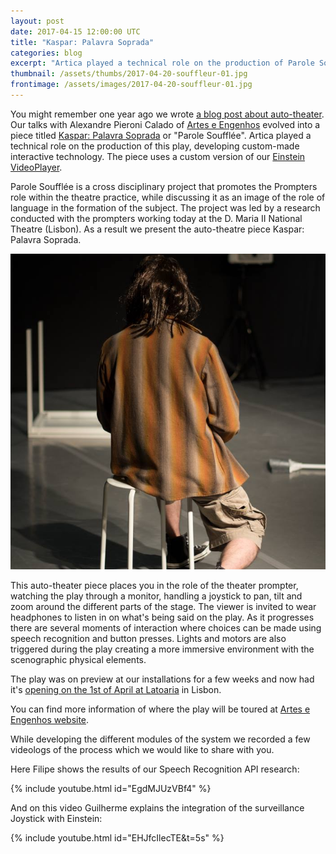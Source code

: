```yaml
---
layout: post
date: 2017-04-15 12:00:00 UTC
title: "Kaspar: Palavra Soprada"
categories: blog
excerpt: "Artica played a technical role on the production of Parole Soufflée, developing custom-made interactive technology for this auto-theater production."
thumbnail: /assets/thumbs/2017-04-20-souffleur-01.jpg
frontimage: /assets/images/2017-04-20-souffleur-01.jpg
---
```


You might remember one year ago we wrote [a blog post about auto-theater][1]. Our talks with Alexandre Pieroni Calado of [Artes e Engenhos][5] evolved into a piece titled [Kaspar: Palavra Soprada][2] or "Parole Soufflée". Artica played a technical role on the production of this play, developing custom-made interactive technology. The piece uses a custom version of our [Einstein VideoPlayer][3].

Parole Soufflée is a cross disciplinary project that promotes the Prompters role within the theatre practice, while discussing it as an image of the role of language in the formation of the subject. The project was led by a research conducted with the prompters working today at the D. Maria II National Theatre (Lisbon). As a result we present the auto-theatre piece Kaspar: Palavra Soprada.

![](/assets/images/2017-04-20-souffleur-01.jpg)

This auto-theater piece places you in the role of the theater prompter, watching the play through a monitor, handling a joystick to pan, tilt and zoom around the different parts of the stage. The viewer is invited to wear headphones to listen in on what's being said on the play. As it progresses there are several moments of interaction where choices can be made using speech recognition and button presses. Lights and motors are also triggered during the play creating a more immersive environment with the scenographic physical elements.

The play was on preview at our installations for a few weeks and now had it's [opening on the 1st of April at Latoaria][4] in Lisbon.

You can find more information of where the play will be toured at [Artes e Engenhos website][5].

While developing the different modules of the system we recorded a few videologs of the process which we would like to share with you.

Here Filipe shows the results of our Speech Recognition API research:

{% include youtube.html id="EgdMJUzVBf4" %}

And on this video Guilherme explains the integration of the surveillance Joystick with Einstein:

{% include youtube.html id="EHJfcIlecTE&t=5s" %}

[1]: http://artica.cc/blog/2016/03/24/white-squared-box-lunch-auto-theater.html
[2]: http://www.arteseengenhos.com/uploads/3/0/5/4/30542942/lancamento_parole_soufflee_a__2017_release.pdf
[3]: http://artica.cc/products/#einstein
[4]: https://www.facebook.com/events/1837875999809165/permalink/1841862182743880/
[5]: http://www.arteseengenhos.com/
